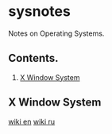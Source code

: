 # sysnotes

Notes on Operating Systems.

## Contents.

1. [X Window System](#X-Window-System)

## X Window System

[wiki en](https://en.wikipedia.org/wiki/X_Window_System)
[wiki ru](https://ru.wikipedia.org/wiki/X_Window_System)
